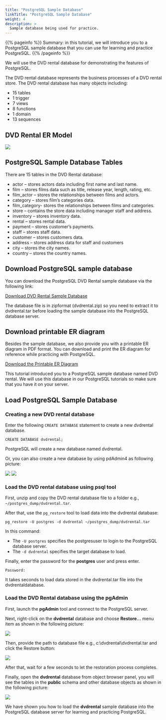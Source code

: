 ```yaml
---
title: "PostgreSQL Sample Database"
linkTitle: "PostgreSQL Sample Database"
weight: 4
description: >
  Sample database being used for practice.
---
```


{{% pageinfo %}}
Summary: in this tutorial, we will introduce you to a PostgreSQL sample database that you can use for learning and practice PostgreSQL.
{{% /pageinfo %}}

We will use the DVD rental database for demonstrating the features of PostgreSQL.

The DVD rental database represents the business processes of a DVD rental store. The DVD rental database has many objects including:

* 15 tables
* 1 trigger
* 7 views
* 8 functions
* 1 domain
* 13 sequences

## DVD Rental ER Model

<img class="center" src="dvd-rental-sample-database-diagram.png" />

## PostgreSQL Sample Database Tables

There are 15 tables in the DVD Rental database:

* actor – stores actors data including first name and last name.
* film – stores films data such as title, release year, length, rating, etc.
* film_actor – stores the relationships between films and actors.
* category – stores film’s categories data.
* film_category- stores the relationships between films and categories.
* store – contains the store data including manager staff and address.
* inventory – stores inventory data.
* rental – stores rental data.
* payment – stores customer’s payments.
* staff – stores staff data.
* customer – stores customers data.
* address – stores address data for staff and customers
* city – stores the city names.
* country – stores the country names.

## Download PostgreSQL sample database

You can download the PostgreSQL DVD Rental sample database via the following link:

<a type="button" href="dvdrental.zip">Download DVD Rental Sample Database</a>

The database file is in zipformat (dvdrental.zip) so you need to extract it to  dvdrental.tar before loading the sample database into the PostgreSQL database server.

## Download printable ER diagram

Besides the sample database, we also provide you with a printable ER diagram in PDF format. You can download and print the ER diagram for reference while practicing with PostgreSQL.

<a type="button" href="printable-postgresql-sample-database-diagram.pdf">Download the Printable ER Diagram</a>

This tutorial introduced you to a PostgreSQL sample database named DVD rental. We will use this database in our PostgreSQL tutorials so make sure that you have it on your server.

## Load PostgreSQL Sample Database

### Creating a new DVD rental database

Enter the following `CREATE DATABASE` statement to create a new dvdrental database.

```
CREATE DATABASE dvdrental;
```

PostgreSQL will create a new database named dvdrental.

Or, you can also create a new database by using pdAdmin4 as following picture:

<img class="center" src="pdadmin-create-db.png" />

<img class="center" src="pdadmin-create-db-2.png" />

### Load the DVD rental database using psql tool

First, unzip and copy the DVD rental database file to a folder e.g., `~/postgres_dump/dvdrental.tar`.

After that, use the `pg_restore` tool to load data into the dvdrental database:

```
pg_restore -U postgres -d dvdrental ~/postgres_dump/dvdrental.tar
```

In this command:

* The `-U postgres` specifies the postgresuser to login to the PostgreSQL database server.
* The `-d dvdrental` specifies the target database to load.

Finally, enter the password for the **postgres** user and press enter.

```
Password:
```

It takes seconds to load data stored in the dvdrental.tar file into the dvdrentaldatabase.

### Load the DVD Rental database using the pgAdmin

First, launch the **pgAdmin** tool and connect to the PostgreSQL server.

Next, right-click on the **dvdrental** database and choose **Restore...** menu item as shown in the following picture:

<img class="center" src="PostgreSQL-Load-Sample-Database-pgAdmin.png" />

Then, provide the path to database file e.g., c:\dvdrental\dvdrental.tar and click the Restore button:

<img class="center" src="PostgreSQL-Load-Sample-Database-pgAdmin-step-2.png" />

After that, wait for a few seconds to let the restoration process completes.

Finally, open the **dvdrental** database from object browser panel, you will see the tables in the **public** schema and other database objects as shown in the following picture:

<img class="center" src="PostgreSQL-Load-Sample-Database-pgAdmin-step-3.png" />

We have shown you how to load the **dvdrental** sample database into the PostgreSQL database server for learning and practicing PostgreSQL.